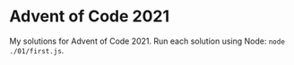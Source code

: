 # Advent of Code 2021

My solutions for Advent of Code 2021. Run each solution using Node: `node ./01/first.js`.
